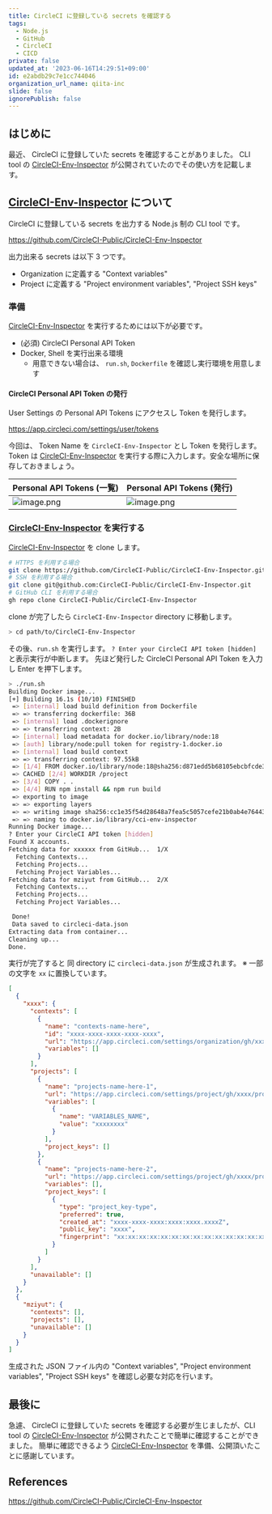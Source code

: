 ```yaml
---
title: CircleCI に登録している secrets を確認する
tags:
  - Node.js
  - GitHub
  - CircleCI
  - CICD
private: false
updated_at: '2023-06-16T14:29:51+09:00'
id: e2abdb29c7e1cc744046
organization_url_name: qiita-inc
slide: false
ignorePublish: false
---
```


## はじめに

最近、 CircleCI に登録していた secrets を確認することがありました。
CLI tool の [CircleCI-Env-Inspector] が公開されていたのでその使い方を記載します。

## [CircleCI-Env-Inspector] について

CircleCI に登録している secrets を出力する Node.js 制の CLI tool です。

https://github.com/CircleCI-Public/CircleCI-Env-Inspector

出力出来る secrets は以下 3 つです。

- Organization に定義する "Context variables"
- Project に定義する "Project environment variables", "Project SSH keys"

### 準備

[CircleCI-Env-Inspector] を実行するためには以下が必要です。

- (必須) CircleCI Personal API Token
- Docker, Shell を実行出来る環境
  - 用意できない場合は、 `run.sh`, `Dockerfile` を確認し実行環境を用意します

#### CircleCI Personal API Token の発行

User Settings の Personal API Tokens にアクセスし Token を発行します。

https://app.circleci.com/settings/user/tokens

今回は、 Token Name を `CircleCI-Env-Inspector` とし Token を発行します。
Token は [CircleCI-Env-Inspector] を実行する際に入力します。安全な場所に保存しておきましょう。

| Personal API Tokens (一覧)                                                                                               | Personal API Tokens (発行)                                                                                               |
| :----------------------------------------------------------------------------------------------------------------------- | :----------------------------------------------------------------------------------------------------------------------- |
| ![image.png](https://qiita-image-store.s3.ap-northeast-1.amazonaws.com/0/55950/38e5e99b-871d-e5e2-169d-dd7114c68155.png) | ![image.png](https://qiita-image-store.s3.ap-northeast-1.amazonaws.com/0/55950/edcc3f17-ed95-0b99-8a97-84326568eb93.png) |

### [CircleCI-Env-Inspector] を実行する

[CircleCI-Env-Inspector] を clone します。

```bash
# HTTPS を利用する場合
git clone https://github.com/CircleCI-Public/CircleCI-Env-Inspector.git
# SSH を利用する場合
git clone git@github.com:CircleCI-Public/CircleCI-Env-Inspector.git
# GitHub CLI を利用する場合
gh repo clone CircleCI-Public/CircleCI-Env-Inspector
```

clone が完了したら `CircleCI-Env-Inspector` directory に移動します。

```bash
> cd path/to/CircleCI-Env-Inspector
```

その後、`run.sh` を実行します。
`? Enter your CircleCI API token [hidden]` と表示実行が中断します。
先ほど発行した CircleCI Personal API Token を入力し Enter を押下します。

```bash
> ./run.sh
Building Docker image...
[+] Building 16.1s (10/10) FINISHED
 => [internal] load build definition from Dockerfile                                                0.0s
 => => transferring dockerfile: 36B                                                                 0.0s
 => [internal] load .dockerignore                                                                   0.0s
 => => transferring context: 2B                                                                     0.0s
 => [internal] load metadata for docker.io/library/node:18                                          2.8s
 => [auth] library/node:pull token for registry-1.docker.io                                         0.0s
 => [internal] load build context                                                                   0.0s
 => => transferring context: 97.55kB                                                                0.0s
 => [1/4] FROM docker.io/library/node:18@sha256:d871edd5b68105ebcbfcde3fe8c79d24cbdbb30430d9bd6251  0.0s
 => CACHED [2/4] WORKDIR /project                                                                   0.0s
 => [3/4] COPY . .                                                                                  0.1s
 => [4/4] RUN npm install && npm run build                                                         11.4s
 => exporting to image                                                                              1.6s
 => => exporting layers                                                                             1.6s
 => => writing image sha256:cc1e35f54d28648a7fea5c5057cefe21b0ab4e7644395b402bfe52a41583e9f8        0.0s
 => => naming to docker.io/library/cci-env-inspector                                                0.0s
Running Docker image...
? Enter your CircleCI API token [hidden]
Found X accounts.
Fetching data for xxxxxx from GitHub...  1/X
  Fetching Contexts...
  Fetching Projects...
  Fetching Project Variables...
Fetching data for mziyut from GitHub...  2/X
  Fetching Contexts...
  Fetching Projects...
  Fetching Project Variables...

 Done!
 Data saved to circleci-data.json
Extracting data from container...
Cleaning up...
Done.
```

実行が完了すると 同 directory に `circleci-data.json` が生成されます。
※ 一部の文字を `xx` に置換しています。

```json:circleci-data.json
[
  {
    "xxxx": {
      "contexts": [
        {
          "name": "contexts-name-here",
          "id": "xxxx-xxxx-xxxx-xxxx-xxxx",
          "url": "https://app.circleci.com/settings/organization/gh/xxxx/contexts/xxxx-xxxx-xxxx-xxxx-xxxx",
          "variables": []
        }
      ],
      "projects": [
        {
          "name": "projects-name-here-1",
          "url": "https://app.circleci.com/settings/project/gh/xxxx/projects-name-here-1/environment-variables",
          "variables": [
            {
              "name": "VARIABLES_NAME",
              "value": "xxxxxxxx"
            }
          ],
          "project_keys": []
        },
        {
          "name": "projects-name-here-2",
          "url": "https://app.circleci.com/settings/project/gh/xxxx/projects-name-here-2/environment-variables",
          "variables": [],
          "project_keys": [
            {
              "type": "project_key-type",
              "preferred": true,
              "created_at": "xxxx-xxxx-xxxx:xxxx:xxxx.xxxxZ",
              "public_key": "xxxx",
              "fingerprint": "xx:xx:xx:xx:xx:xx:xx:xx:xx:xx:xx:xx:xx:xx:xx:xx"
            }
          ]
        }
      ],
      "unavailable": []
    }
  },
  {
    "mziyut": {
      "contexts": [],
      "projects": [],
      "unavailable": []
    }
  }
]
```

生成された JSON ファイル内の "Context variables", "Project environment variables", "Project SSH keys" を確認し必要な対応を行います。

## 最後に

急遽、 CircleCI に登録していた secrets を確認する必要が生じましたが、CLI tool の [CircleCI-Env-Inspector] が公開されたことで簡単に確認することができました。
簡単に確認できるよう [CircleCI-Env-Inspector] を準備、公開頂いたことに感謝しています。

## References

https://github.com/CircleCI-Public/CircleCI-Env-Inspector

[CircleCI-Env-Inspector]: https://github.com/CircleCI-Public/CircleCI-Env-Inspector
